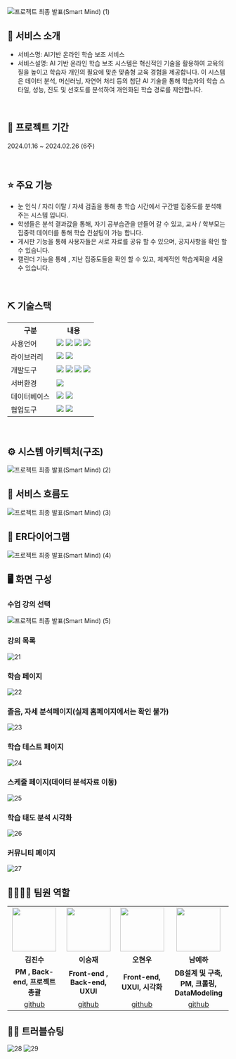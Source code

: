 ![프로젝트 최종 발표(Smart Mind) (1)](https://github.com/2024-SMHRD-IS-CLOUD-2/smart_mind/assets/158141455/0c21b4a0-9242-47fe-ab39-c91448ba2e2e)


## 👀 서비스 소개
* 서비스명:  AI기반 온라인 학습 보조 서비스
* 서비스설명: AI 기반 온라인 학습 보조 시스템은 혁신적인 기술을 활용하여 교육의 질을 높이고 학습자 개인의 필요에 맞춘 맞춤형 교육 경험을 제공합니다. 이 시스템은 데이터 분석, 머신러닝, 자연어 처리 등의 첨단 AI 기술을 통해 학습자의 학습 스타일, 성능, 진도 및 선호도를 분석하여 개인화된 학습 경로를 제안합니다.
<br>

## 📅 프로젝트 기간
2024.01.16 ~ 2024.02.26 (6주)
<br><br><br>

## ⭐ 주요 기능
* 눈 인식 / 자리 이탈 / 자세 검출을 통해 총 학습 시간에서 구간별 집중도를 분석해 주는 시스템 입니다.
* 학생들은 분석 결과값을 통해, 자기 공부습관을 만들어 갈 수 있고, 교사 / 학부모는 집중력 데이터를 통해 학습 컨설팅이 가능 합니다. 
* 게시판 기능을 통해 사용자들은 서로 자료를 공유 할 수 있으며, 공지사항을 확인 할 수 있습니다.
* 캘린더 기능을 통해 , 지난 집중도들을 확인 할 수 있고, 체계적인 학습계획을 세울 수 있습니다. 
<br>

## ⛏ 기술스택
<table>
    <tr>
        <th>구분</th>
        <th>내용</th>
    </tr>
    <tr>
        <td>사용언어</td>
        <td>
            <img src="https://img.shields.io/badge/Java-007396?style=for-the-badge&logo=java&logoColor=white"/>
            <img src="https://img.shields.io/badge/HTML5-E34F26?style=for-the-badge&logo=HTML5&logoColor=white"/>
            <img src="https://img.shields.io/badge/CSS3-1572B6?style=for-the-badge&logo=CSS3&logoColor=white"/>
            <img src="https://img.shields.io/badge/JavaScript-F7DF1E?style=for-thebadge&logo=JavaScript&logoColor=white"/>
        </td>
    </tr>
    <tr>
        <td>라이브러리</td>
        <td>
            <img src="https://img.shields.io/badge/BootStrap-7952B3?style=for-the-badge&logo=BootStrap&logoColor=white"/>
            <img src="https://img.shields.io/badge/KakaoMap-FFCD00?style=for-the-badge&logo=Kakao&logoColor=white"/>
        </td>
    </tr>
    <tr>
        <td>개발도구</td>
        <td>
            <img src="https://img.shields.io/badge/Eclipse-2C2255?style=for-the-badge&logo=Eclipse&logoColor=white"/>
            <img src="https://img.shields.io/badge/RaskpberryPi-A22846?style=for-the-badge&logo=RaskpberryPi&logoColor=white"/>
            <img src="https://img.shields.io/badge/Arduino-00979D?style=for-the-badge&logo=Arduino&logoColor=white"/>
            <img src="https://img.shields.io/badge/VSCode-007ACC?style=for-the-badge&logo=VisualStudioCode&logoColor=white"/>
        </td>
    </tr>
    <tr>
        <td>서버환경</td>
        <td>
            <img src="https://img.shields.io/badge/Apache Tomcat-D22128?style=for-the-badge&logo=Apache Tomcat&logoColor=white"/>
        </td>
    </tr>
    <tr>
        <td>데이터베이스</td>
        <td>
            <img src="https://img.shields.io/badge/Firebase-FFCA28?style=for-the-badge&logo=Firebase&logoColor=white"/>
            <img src="https://img.shields.io/badge/Oracle 11g-F80000?style=for-the-badge&logo=Oracle&logoColor=white"/>
        </td>
    </tr>
    <tr>
        <td>협업도구</td>
        <td>
            <img src="https://img.shields.io/badge/Git-F05032?style=for-the-badge&logo=Git&logoColor=white"/>
            <img src="https://img.shields.io/badge/GitHub-181717?style=for-the-badge&logo=GitHub&logoColor=white"/>
        </td>
    </tr>
</table>


<br>

## ⚙ 시스템 아키텍처(구조)
![프로젝트 최종 발표(Smart Mind) (2)](https://github.com/2024-SMHRD-IS-CLOUD-2/smart_mind/assets/158141455/947856ec-5a97-435e-8d6e-8bc08cf6b448)
<br>

## 📌 서비스 흐름도
![프로젝트 최종 발표(Smart Mind) (3)](https://github.com/2024-SMHRD-IS-CLOUD-2/smart_mind/assets/158141455/53755827-5d99-4c73-8c11-fc20667e04db)
<br>

## 📌 ER다이어그램
![프로젝트 최종 발표(Smart Mind) (4)](https://github.com/2024-SMHRD-IS-CLOUD-2/smart_mind/assets/158141455/2543f87d-ef50-47c0-bb90-fcb4766c6013)
<br>

## 🖥 화면 구성

### 수업 강의 선택
![프로젝트 최종 발표(Smart Mind) (5)](https://github.com/2024-SMHRD-IS-CLOUD-2/smart_mind/assets/158141455/26bdf35c-8508-452a-b062-d90d5c6f1a15)
<br>

### 강의 목록
![21](https://github.com/2024-SMHRD-IS-CLOUD-2/smart_mind/assets/158141455/2d18eb1d-abb7-4522-92bd-2a54139104fd)
<br>

### 학습 페이지
![22](https://github.com/2024-SMHRD-IS-CLOUD-2/smart_mind/assets/158141455/f374feec-ae1a-4d0a-8b9d-f2ebbbf665c7)
<br>

### 졸음, 자세 분석페이지(실제 홈페이지에서는 확인 불가)
![23](https://github.com/2024-SMHRD-IS-CLOUD-2/smart_mind/assets/158141455/bbad6eef-62ee-4e4a-92fb-daf3f5f72608)
<br>

### 학습 테스트 페이지
![24](https://github.com/2024-SMHRD-IS-CLOUD-2/smart_mind/assets/158141455/f47e7d7a-1aae-4a3b-8de0-d708061fcf77)
<br>

### 스케줄 페이지(데이터 분석자료 이동)
![25](https://github.com/2024-SMHRD-IS-CLOUD-2/smart_mind/assets/158141455/14c8a2e5-00a2-4f45-8de0-063d7c642ebc)
<br>

### 학습 태도 분석 시각화
![26](https://github.com/2024-SMHRD-IS-CLOUD-2/smart_mind/assets/158141455/b494755a-ba7e-43f2-b877-ef6b6180d53c)
<br>

### 커뮤니티 페이지
![27](https://github.com/2024-SMHRD-IS-CLOUD-2/smart_mind/assets/158141455/ca72a4b7-6f47-4dde-ae5b-24b3a31e651d)
<br>

## 👨‍👩‍👦‍👦 팀원 역할
<table>
  <tr>
    <td align="center"><img src="https://item.kakaocdn.net/do/fd49574de6581aa2a91d82ff6adb6c0115b3f4e3c2033bfd702a321ec6eda72c" width="100" height="100"/></td>
    <td align="center"><img src="https://mb.ntdtv.kr/assets/uploads/2019/01/Screen-Shot-2019-01-08-at-4.31.55-PM-e1546932545978.png" width="100" height="100"/></td>
    <td align="center"><img src="https://mblogthumb-phinf.pstatic.net/20160127_177/krazymouse_1453865104404DjQIi_PNG/%C4%AB%C4%AB%BF%C0%C7%C1%B7%BB%C1%EE_%B6%F3%C0%CC%BE%F0.png?type=w2" width="100" height="100"/></td>
    <td align="center"><img src="https://pbs.twimg.com/media/B-n6uPYUUAAZSUx.png" width="100" height="100"/></td>
  </tr>
  <tr>
    <td align="center"><strong>김진수</strong></td>
    <td align="center"><strong>이승재</strong></td>
    <td align="center"><strong>오현우</strong></td>
    <td align="center"><strong>남예하</strong></td>
  </tr>
  <tr>
    <td align="center"><b>PM , Back-end, 프로젝트 총괄</b></td>
    <td align="center"><b>Front-end , Back-end, UXUI</b></td>
    <td align="center"><b>Front-end, UXUI, 시각화</b></td>
    <td align="center"><b>DB설계 및 구축, PM, 크롤링, DataModeling</b></td>
  </tr>
  <tr>
    <td align="center"><a href="https://github.com/자신의username작성해주세요" target='_blank'>github</a></td>
    <td align="center"><a href="https://github.com/자신의username작성해주세요" target='_blank'>github</a></td>
    <td align="center"><a href="https://github.com/자신의username작성해주세요" target='_blank'>github</a></td>
    <td align="center"><a href="https://github.com/자신의username작성해주세요" target='_blank'>github</a></td>
  </tr>
</table>

## 🤾‍♂️ 트러블슈팅
![28](https://github.com/2024-SMHRD-IS-CLOUD-2/smart_mind/assets/158141455/1f2f5af1-20fa-41ae-b987-0d0247e20406)
![29](https://github.com/2024-SMHRD-IS-CLOUD-2/smart_mind/assets/158141455/a669bfaa-dae3-4745-a338-c3781bf1b6f1)


